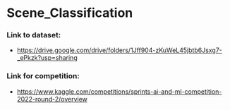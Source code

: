 # Scene_Classification

### Link to dataset:
- https://drive.google.com/drive/folders/1Jff904-zKuWeL45jbtb6Jsxg7-_ePkzk?usp=sharing

### Link for competition:
- https://www.kaggle.com/competitions/sprints-ai-and-ml-competition-2022-round-2/overview
